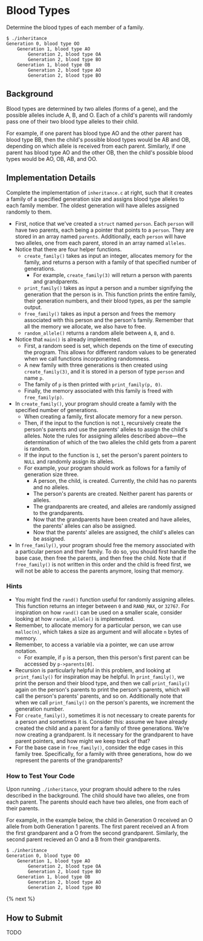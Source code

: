 # Blood Types

Determine the blood types of each member of a family. 

```
$ ./inheritance
Generation 0, blood type OO
    Generation 1, blood type AO
        Generation 2, blood type OA
        Generation 2, blood type BO
    Generation 1, blood type OB
        Generation 2, blood type AO
        Generation 2, blood type BO

```

## Background

Blood types are determined by two alleles (forms of a gene), and the possible alleles include A, B, and O. Each of a child's parents will randomly pass one of their two blood type alleles to their child. 

For example, if one parent has blood type AO and the other parent has blood type BB, then the child's possible blood types would be AB and OB, depending on which allele is received from each parent. Similarly, if one parent has blood type AO and the other OB, then the child's possible blood types would be AO, OB, AB, and OO.

## Implementation Details

Complete the implementation of `inheritance.c` at right, such that it creates a family of a specified generation size and assigns blood type alleles to each family member. The oldest generation will have alleles assigned randomly to them.

* First, notice that we've created a `struct` named `person`. Each `person` will have two parents, each being a pointer that points to a `person`. They are stored in an array named `parents`. Additionally, each `person` will have two alleles, one from each parent, stored in an array named `alleles`. 
* Notice that there are four helper functions. 
  * `create_family()` takes as input an integer, allocates memory for the family, and returns a person with a family of that specified number of generations.
    * For example, `create_family(3)` will return a person with parents and grandparents.  
  * `print_family()` takes as input a person and a number signifying the generation that the person is in. This function prints the entire family, their generation numbers, and their blood types, as per the sample output. 
  * `free_family()` takes as input a person and frees the memory associated with this person and the person's family. Remember that all the memory we allocate, we also have to free. 
  * `random_allele()` returns a random allele between `A`, `B`, and `O`. 
* Notice that `main()` is already implemented. 
  * First, a random seed is set, which depends on the time of executing the program. This allows for different random values to be generated when we call functions incorporating randomness. 
  * A new family with three generations is then created using `create_family(3)`, and it is stored in a person of type `person` and name `p`. 
  * The family of `p` is then printed with `print_family(p, 0)`.
  * Finally, the memory associated with this family is freed with `free_family(p)`. 
* In `create_family()`, your program should create a family with the specified number of generations. 
  * When creating a family, first allocate memory for a new person. 
  * Then, if the input to the function is not `1`, recursively create the person's parents and use the parents' alleles to assign the child's alleles. Note the rules for assigning alleles described above—the determination of which of the two alleles the child gets from a parent is random.
  * If the input to the function is `1`, set the person's parent pointers to `NULL` and randomly assign its alleles. 
  * For example, your program should work as follows for a family of generation size three. 
    * A person, the child, is created. Currently, the child has no parents and no alleles. 
    * The person's parents are created. Neither parent has parents or alleles. 
    * The grandparents are created, and alleles are randomly assigned to the grandparents. 
    * Now that the grandparents have been created and have alleles, the parents' alleles can also be assigned. 
    * Now that the parents' alleles are assigned, the child's alleles can be assigned.
* In `free_family()`, your program should free the memory associated with a particular person and their family. To do so, you should first handle the base case, then free the parents, and then free the child. Note that if `free_family()` is not written in this order and the child is freed first, we will not be able to access the parents anymore, losing that memory. 

### Hints

* You might find the `rand()` function useful for randomly assigning alleles. This function returns an integer between `0` and `RAND_MAX`, or `32767`. For inspiration on how `rand()` can be used on a smaller scale, consider looking at how `random_allele()` is implemented. 
* Remember, to allocate memory for a particular person, we can use `malloc(n)`, which takes a size as argument and will allocate `n` bytes of memory.
* Remember, to access a variable via a pointer, we can use arrow notation. 
  * For example, if `p` is a person, then this person's first parent can be accessed by `p->parents[0]`. 
* Recursion is particularly helpful in this problem, and looking at `print_family()` for inspiration may be helpful. In `print_family()`, we print the person and their blood type, and then we call `print_family()` again on the person's parents to print the person's parents, which will call the person's parents' parents, and so on. Additionally note that when we call `print_family()` on the person's parents, we increment the generation number.
* For `create_family()`, sometimes it is not necessary to create parents for a person and sometimes it is. Consider this: assume we have already created the child and a parent for a family of three generations. We're now creating a grandparent. Is it necessary for the grandparent to have parent pointers, and how might we keep track of that? 
* For the base case in `free_family()`, consider the edge cases in this family tree. Specifically, for a family with three generations, how do we represent the parents of the grandparents?


### How to Test Your Code

Upon running `./inheritance`, your program should adhere to the rules described in the background. The child should have two alleles, one from each parent. The parents should each have two alleles, one from each of their parents. 

For example, in the example below, the child in Generation 0 received an O allele from both Generation 1 parents. The first parent received an A from the first grandparent and a O from the second grandparent. Similarly, the second parent recieved an O and a B from their grandparents.

```
$ ./inheritance
Generation 0, blood type OO
    Generation 1, blood type AO
        Generation 2, blood type OA
        Generation 2, blood type BO
    Generation 1, blood type OB
        Generation 2, blood type AO
        Generation 2, blood type BO

```



{% next %}

## How to Submit

TODO
